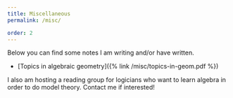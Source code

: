 ```yaml
---
title: Miscellaneous
permalink: /misc/

order: 2
---
```


Below you can find some notes I am writing and/or have written.

- [Topics in algebraic geometry]({% link /misc/topics-in-geom.pdf %})

I also am hosting a reading group for logicians who want to learn algebra in
order to do model theory. Contact me if interested!